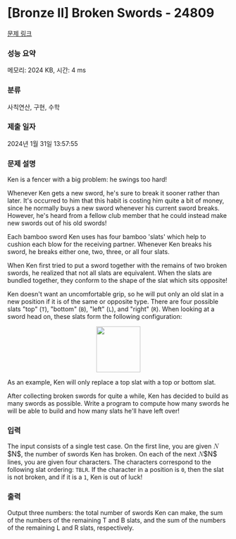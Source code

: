 # [Bronze II] Broken Swords - 24809 

[문제 링크](https://www.acmicpc.net/problem/24809) 

### 성능 요약

메모리: 2024 KB, 시간: 4 ms

### 분류

사칙연산, 구현, 수학

### 제출 일자

2024년 1월 31일 13:57:55

### 문제 설명

<p>Ken is a fencer with a big problem: he swings too hard!</p>

<p>Whenever Ken gets a new sword, he's sure to break it sooner rather than later. It's occurred to him that this habit is costing him quite a bit of money, since he normally buys a new sword whenever his current sword breaks. However, he's heard from a fellow club member that he could instead make new swords out of his old swords!</p>

<p>Each bamboo sword Ken uses has four bamboo 'slats' which help to cushion each blow for the receiving partner. Whenever Ken breaks his sword, he breaks either one, two, three, or all four slats.</p>

<p>When Ken first tried to put a sword together with the remains of two broken swords, he realized that not all slats are equivalent. When the slats are bundled together, they conform to the shape of the slat which sits opposite!</p>

<p>Ken doesn't want an uncomfortable grip, so he will put only an old slat in a new position if it is of the same or opposite type.  There are four possible slats "top" (<code>T</code>), "bottom" (<code>B</code>), "left" (<code>L</code>), and "right" (<code>R</code>). When looking at a sword head on, these slats form the following configuration:</p>

<p style="text-align: center;"><img alt="" src="" style="width: 100px; height: 104px;"></p>

<p>As an example, Ken will only replace a top slat with a top or bottom slat.</p>

<p>After collecting broken swords for quite a while, Ken has decided to build as many swords as possible.  Write a program to compute how many swords he will be able to build and how many slats he'll have left over!</p>

### 입력 

 <p>The input consists of a single test case. On the first line, you are given <mjx-container class="MathJax" jax="CHTML" style="font-size: 109%; position: relative;"><mjx-math class="MJX-TEX" aria-hidden="true"><mjx-mi class="mjx-i"><mjx-c class="mjx-c1D441 TEX-I"></mjx-c></mjx-mi></mjx-math><mjx-assistive-mml unselectable="on" display="inline"><math xmlns="http://www.w3.org/1998/Math/MathML"><mi>N</mi></math></mjx-assistive-mml><span aria-hidden="true" class="no-mathjax mjx-copytext">$N$</span></mjx-container>, the number of swords Ken has broken.  On each of the next <mjx-container class="MathJax" jax="CHTML" style="font-size: 109%; position: relative;"><mjx-math class="MJX-TEX" aria-hidden="true"><mjx-mi class="mjx-i"><mjx-c class="mjx-c1D441 TEX-I"></mjx-c></mjx-mi></mjx-math><mjx-assistive-mml unselectable="on" display="inline"><math xmlns="http://www.w3.org/1998/Math/MathML"><mi>N</mi></math></mjx-assistive-mml><span aria-hidden="true" class="no-mathjax mjx-copytext">$N$</span></mjx-container> lines, you are given four characters. The characters correspond to the following slat ordering: <code>TBLR</code>. If the character in a position is <code>0</code>, then the slat is not broken, and if it is a <code>1</code>, Ken is out of luck!</p>

### 출력 

 <p>Output three numbers: the total number of swords Ken can make, the sum of the numbers of the remaining T and B slats, and the sum of the numbers of the remaining L and R slats, respectively.</p>


